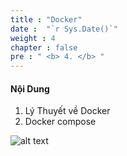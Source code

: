 ```yaml
---
title : "Docker"
date :  "`r Sys.Date()`" 
weight : 4
chapter : false
pre : " <b> 4. </b> "
---
```



#### Nội Dung

1. Lý Thuyết về Docker
2. Docker compose

![alt text](/images/1.1/image-001.png)
